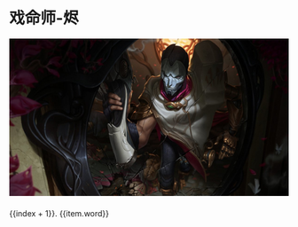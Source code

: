 # 戏命师-烬

![jhin](./imgs/jhin.png)

<div v-for="(item, index) in quotes">
  <div style="line-height: 30px">{{index + 1}}. {{item.word}}</div>
</div>

<script>
  import { getQuotesByName } from '../../.vitepress/service/api.js'

  export default {
    data() {
      return {
        quotes: [],
      }
    },
    created() {
      getQuotesByName('烬').then(res => {
        this.quotes = res
      })
    }
  }
</script>